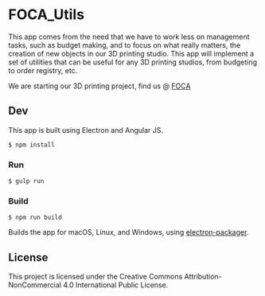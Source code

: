 # FOCA_Utils

This app comes from the need that we have to work less on management tasks, such as budget making, and to focus on what really matters, the creation of new objects in our 3D printing studio.
This app will implement a set of utilities that can be useful for any 3D printing studios, from budgeting to order registry, etc. 

We are starting our 3D printing project, find us @ [FOCA](www.focaprintingstudio.com)

## Dev

This app is built using Electron and Angular JS. 

```
$ npm install
```

### Run

```
$ gulp run
```

### Build

```
$ npm run build
```

Builds the app for macOS, Linux, and Windows, using [electron-packager](https://github.com/electron-userland/electron-packager).


## License

This project is licensed under the Creative Commons Attribution-NonCommercial 4.0 International Public License. 